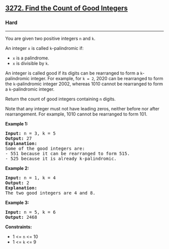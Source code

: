 <h2><a href="https://leetcode.com/problems/find-the-count-of-good-integers">3272. Find the Count of Good Integers</a></h2>
<h3>Hard</h3>
<hr>
<p>You are given two positive integers <code>n</code> and <code>k</code>.</p>
<p>An integer <code>x</code> is called <code>k</code>-palindromic if:</p>
<ul>
  <li><code>x</code> is a palindrome.</li>
  <li><code>x</code> is divisible by <code>k</code>.</li>
</ul>
<p>An integer is called good if its digits can be rearranged to form a <code>k</code>-palindromic integer. For example, for <code>k = 2</code>, 2020 can be rearranged to form the <code>k</code>-palindromic integer 2002, whereas 1010 cannot be rearranged to form a <code>k</code>-palindromic integer.</p>
<p>Return the count of good integers containing <code>n</code> digits.</p>
<p>Note that any integer must not have leading zeros, neither before nor after rearrangement. For example, 1010 cannot be rearranged to form 101.</p>
<p><strong>Example 1:</strong></p>
<pre>
<strong>Input:</strong> n = 3, k = 5
<strong>Output:</strong> 27
<strong>Explanation:</strong>
Some of the good integers are:
- 551 because it can be rearranged to form 515.
- 525 because it is already k-palindromic.
</pre>
<p><strong>Example 2:</strong></p>
<pre>
<strong>Input:</strong> n = 1, k = 4
<strong>Output:</strong> 2
<strong>Explanation:</strong>
The two good integers are 4 and 8.
</pre>
<p><strong>Example 3:</strong></p>
<pre>
<strong>Input:</strong> n = 5, k = 6
<strong>Output:</strong> 2468
</pre>
<p><strong>Constraints:</strong></p>
<ul>
  <li>1 <= <code>n</code> <= 10</li>
  <li>1 <= <code>k</code> <= 9</li>
</ul>
